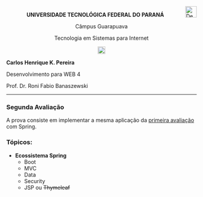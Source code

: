 <a href="https://mathematics-spring.herokuapp.com">
  <img src="https://www.herokucdn.com/deploy/button.svg" alt="Deploy" align="right" height="30">
</a>
<p align="center"><strong>UNIVERSIDADE TECNOLÓGICA FEDERAL DO PARANÁ</strong></p>
<p align="center">Câmpus Guarapuava</p>
<p align="center">Tecnologia em Sistemas para Internet</p>
<p align="center">
<a href="https://travis-ci.org/carloskotacho/mathematics-spring">
  <img src="https://travis-ci.org/carloskotacho/mathematics-spring.svg?branch=master" alt="Build Status" height="20">
</a>
</p>
<strong>Carlos Henrique K. Pereira</strong>

Desenvolvimento para WEB 4

Prof. Dr. Roni Fabio Banaszewski

***

### **Segunda Avaliação**
A prova consiste em implementar a mesma aplicação da [primeira avaliação](https://github.com/carloskotacho/prova1-web4) com Spring.

### Tópicos:

* **Ecossistema Spring**
    * Boot
    * MVC
    * Data
    * Security
    * JSP ou ~~Thymeleaf~~
